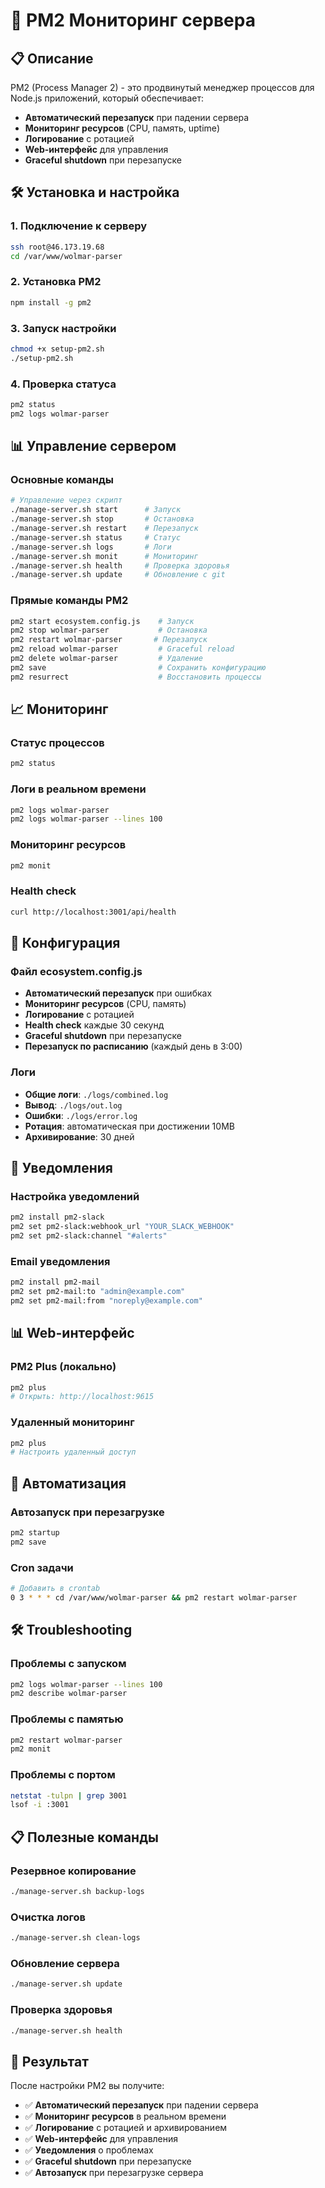 # 🚀 PM2 Мониторинг сервера

## 📋 Описание
PM2 (Process Manager 2) - это продвинутый менеджер процессов для Node.js приложений, который обеспечивает:
- **Автоматический перезапуск** при падении сервера
- **Мониторинг ресурсов** (CPU, память, uptime)
- **Логирование** с ротацией
- **Web-интерфейс** для управления
- **Graceful shutdown** при перезапуске

## 🛠️ Установка и настройка

### 1. Подключение к серверу
```bash
ssh root@46.173.19.68
cd /var/www/wolmar-parser
```

### 2. Установка PM2
```bash
npm install -g pm2
```

### 3. Запуск настройки
```bash
chmod +x setup-pm2.sh
./setup-pm2.sh
```

### 4. Проверка статуса
```bash
pm2 status
pm2 logs wolmar-parser
```

## 📊 Управление сервером

### Основные команды
```bash
# Управление через скрипт
./manage-server.sh start      # Запуск
./manage-server.sh stop       # Остановка
./manage-server.sh restart    # Перезапуск
./manage-server.sh status     # Статус
./manage-server.sh logs       # Логи
./manage-server.sh monit      # Мониторинг
./manage-server.sh health     # Проверка здоровья
./manage-server.sh update     # Обновление с git
```

### Прямые команды PM2
```bash
pm2 start ecosystem.config.js    # Запуск
pm2 stop wolmar-parser           # Остановка
pm2 restart wolmar-parser       # Перезапуск
pm2 reload wolmar-parser         # Graceful reload
pm2 delete wolmar-parser         # Удаление
pm2 save                         # Сохранить конфигурацию
pm2 resurrect                    # Восстановить процессы
```

## 📈 Мониторинг

### Статус процессов
```bash
pm2 status
```

### Логи в реальном времени
```bash
pm2 logs wolmar-parser
pm2 logs wolmar-parser --lines 100
```

### Мониторинг ресурсов
```bash
pm2 monit
```

### Health check
```bash
curl http://localhost:3001/api/health
```

## 🔧 Конфигурация

### Файл ecosystem.config.js
- **Автоматический перезапуск** при ошибках
- **Мониторинг ресурсов** (CPU, память)
- **Логирование** с ротацией
- **Health check** каждые 30 секунд
- **Graceful shutdown** при перезапуске
- **Перезапуск по расписанию** (каждый день в 3:00)

### Логи
- **Общие логи**: `./logs/combined.log`
- **Вывод**: `./logs/out.log`
- **Ошибки**: `./logs/error.log`
- **Ротация**: автоматическая при достижении 10MB
- **Архивирование**: 30 дней

## 🚨 Уведомления

### Настройка уведомлений
```bash
pm2 install pm2-slack
pm2 set pm2-slack:webhook_url "YOUR_SLACK_WEBHOOK"
pm2 set pm2-slack:channel "#alerts"
```

### Email уведомления
```bash
pm2 install pm2-mail
pm2 set pm2-mail:to "admin@example.com"
pm2 set pm2-mail:from "noreply@example.com"
```

## 📊 Web-интерфейс

### PM2 Plus (локально)
```bash
pm2 plus
# Открыть: http://localhost:9615
```

### Удаленный мониторинг
```bash
pm2 plus
# Настроить удаленный доступ
```

## 🔄 Автоматизация

### Автозапуск при перезагрузке
```bash
pm2 startup
pm2 save
```

### Cron задачи
```bash
# Добавить в crontab
0 3 * * * cd /var/www/wolmar-parser && pm2 restart wolmar-parser
```

## 🛠️ Troubleshooting

### Проблемы с запуском
```bash
pm2 logs wolmar-parser --lines 100
pm2 describe wolmar-parser
```

### Проблемы с памятью
```bash
pm2 restart wolmar-parser
pm2 monit
```

### Проблемы с портом
```bash
netstat -tulpn | grep 3001
lsof -i :3001
```

## 📋 Полезные команды

### Резервное копирование
```bash
./manage-server.sh backup-logs
```

### Очистка логов
```bash
./manage-server.sh clean-logs
```

### Обновление сервера
```bash
./manage-server.sh update
```

### Проверка здоровья
```bash
./manage-server.sh health
```

## 🎯 Результат

После настройки PM2 вы получите:
- ✅ **Автоматический перезапуск** при падении сервера
- ✅ **Мониторинг ресурсов** в реальном времени
- ✅ **Логирование** с ротацией и архивированием
- ✅ **Web-интерфейс** для управления
- ✅ **Уведомления** о проблемах
- ✅ **Graceful shutdown** при перезапуске
- ✅ **Автозапуск** при перезагрузке сервера
